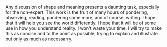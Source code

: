 Any discussion of shape and meaning presents a daunting task, especially for the non-expert.
This work is the fruit of many hours of pondering, observing, reading, pondering some more, and of course, writing.
I hope that it will help you see the world differently.
I hope that it will be of some use in how you understand reality.
I won't waste your time. I will try to make this as concise and to the point as possible, trying to explain and illustrate but only as much as necessarry.